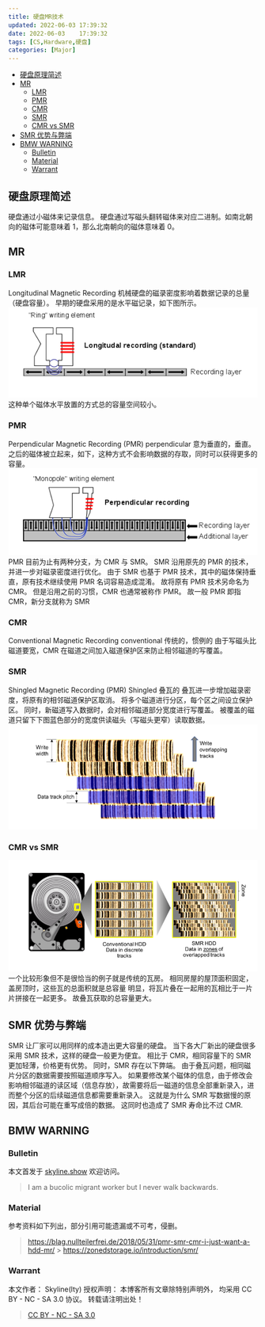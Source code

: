 ```yaml
---
title: 硬盘MR技术
updated: 2022-06-03	17:39:32
date: 2022-06-03	17:39:32
tags: [CS,Hardware,硬盘]
categories: [Major]
---
```

            
            

<!-- @import "[TOC]" {cmd="toc" depthFrom=1 depthTo=6 orderedList=false} -->

<!-- code_chunk_output -->

  - [硬盘原理简述](#硬盘原理简述)
  - [MR](#mr)
    - [LMR](#lmr)
    - [PMR](#pmr)
    - [CMR](#cmr)
    - [SMR](#smr)
    - [CMR vs SMR](#cmr-vs-smr)
  - [SMR 优势与弊端](#smr-优势与弊端)
  - [BMW WARNING](#bmw-warning)
    - [Bulletin](#bulletin)
    - [Material](#material)
    - [Warrant](#warrant)

<!-- /code_chunk_output -->

## 硬盘原理简述

硬盘通过小磁体来记录信息。
硬盘通过写磁头翻转磁体来对应二进制。如南北朝向的磁体可能意味着 1，那么北南朝向的磁体意味着 0。

## MR

### LMR

Longitudinal Magnetic Recording
机械硬盘的磁录密度影响着数据记录的总量（硬盘容量）。
早期的硬盘采用的是水平磁记录，如下图所示。
![硬盘20211117203703](https://raw.githubusercontent.com/skylinety/blog-pics/master/imgs/%E7%A1%AC%E7%9B%9820211117203703.png)
这种单个磁体水平放置的方式总的容量空间较小。

### PMR

Perpendicular Magnetic Recording (PMR)
perpendicular 意为垂直的，垂直。
之后的磁体被立起来，如下，这种方式不会影响数据的存取，同时可以获得更多的容量。
![硬盘20211117205112](https://raw.githubusercontent.com/skylinety/blog-pics/master/imgs/%E7%A1%AC%E7%9B%9820211117205112.png)
PMR 目前为止有两种分支，为 CMR 与 SMR。
SMR 沿用原先的 PMR 的技术，并进一步对磁录密度进行优化。
由于 SMR 也基于 PMR 技术，其中的磁体保持垂直，原有技术继续使用 PMR 名词容易造成混淆。
故将原有 PMR 技术另命名为 CMR。
但是沿用之前的习惯，CMR 也通常被称作 PMR。
故一般 PMR 即指 CMR，新分支就称为 SMR

### CMR

Conventional Magnetic Recording
conventional 传统的，惯例的
由于写磁头比磁道要宽，CMR 在磁道之间加入磁道保护区来防止相邻磁道的写覆盖。

### SMR
<!--more-->

Shingled Magnetic Recording (PMR)
Shingled 叠瓦的
叠瓦进一步增加磁录密度，将原有的相邻磁道保护区取消。
将多个磁道进行分区，每个区之间设立保护区。
同时，新磁道写入数据时，会对相邻磁道部分宽度进行写覆盖。
被覆盖的磁道只留下下图蓝色部分的宽度供读磁头（写磁头更窄）读取数据。
![硬盘20211118103524](https://raw.githubusercontent.com/skylinety/blog-pics/master/imgs/%E7%A1%AC%E7%9B%9820211118103524.png)

### CMR vs SMR

![硬盘20211118103205](https://raw.githubusercontent.com/skylinety/blog-pics/master/imgs/%E7%A1%AC%E7%9B%9820211118103205.png)
一个比较形象但不是很恰当的例子就是传统的瓦房。
相同房屋的屋顶面积固定，盖房顶时，这些瓦的总面积就是总容量
明显，将瓦片叠在一起用的瓦相比于一片片拼接在一起更多。
故叠瓦获取的总容量更大。

## SMR 优势与弊端

SMR 让厂家可以用同样的成本造出更大容量的硬盘。
当下各大厂新出的硬盘很多采用 SMR 技术，这样的硬盘一般更为便宜。
相比于 CMR，相同容量下的 SMR 更加轻薄，价格更有优势。
同时，SMR 存在以下弊端。
由于叠瓦问题，相同磁片分区的数据需要按照磁道顺序写入。
如果要修改某个磁体的信息，由于修改会影响相邻磁道的读区域（信息存放），故需要将后一磁道的信息全部重新录入，进而整个分区的后续磁道信息都需要重新录入。
这就是为什么 SMR 写数据慢的原因，其后台可能在重写成倍的数据。
这同时也造成了 SMR 寿命比不过 CMR.

## BMW WARNING

### Bulletin

本文首发于 [skyline.show](http://www.skyline.show)  欢迎访问。

> I am a bucolic migrant worker but I never walk backwards.

### Material

参考资料如下列出，部分引用可能遗漏或不可考，侵删。

> https://blag.nullteilerfrei.de/2018/05/31/pmr-smr-cmr-i-just-want-a-hdd-mr/ > https://zonedstorage.io/introduction/smr/

### Warrant

本文作者： Skyline(lty)
授权声明： 本博客所有文章除特别声明外， 均采用 CC BY - NC - SA 3.0 协议。 转载请注明出处！

> [CC BY - NC - SA 3.0](https://creativecommons.org/licenses/by-nc-sa/3.0/deed.zh)
